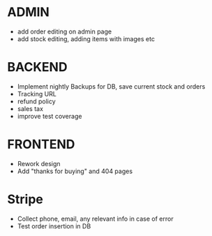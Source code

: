 # ADMIN
- add order editing on admin page
- add stock editing, adding items with images etc

# BACKEND
- Implement nightly Backups for DB, save current stock and orders
- Tracking URL
- refund policy 
- sales tax
- improve test coverage

# FRONTEND
- Rework design
- Add "thanks for buying" and 404 pages

# Stripe 
- Collect phone, email, any relevant info in case of error
- Test order insertion in DB
